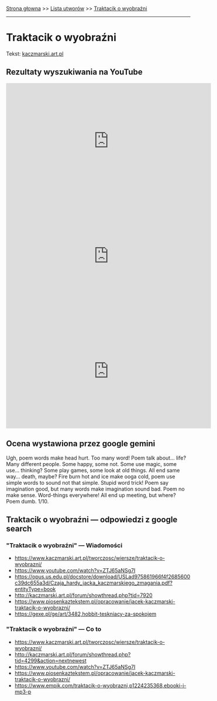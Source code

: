 [Strona głowna](../index.md) >> [Lista utworów](../list.md) >> [Traktacik o wyobraźni](598.md)

---

# Traktacik o wyobraźni

Tekst: [kaczmarski.art.pl](https://www.kaczmarski.art.pl/tworczosc/wiersze/traktacik-o-wyobrazni/)

## Rezultaty wyszukiwania na YouTube

<iframe width="560" height="315" src="https://www.youtube.com/embed/ZTJ65aNSg7I?si=IdontcarewhotheIRSsendsImnotpayingtaxes" title="YouTube video player" frameborder="0" allow="accelerometer; autoplay; clipboard-write; encrypted-media; gyroscope; picture-in-picture; web-share" referrerpolicy="strict-origin-when-cross-origin" allowfullscreen></iframe>

<iframe width="560" height="315" src="https://www.youtube.com/embed/ErfDv_X90gk?si=IdontcarewhotheIRSsendsImnotpayingtaxes" title="YouTube video player" frameborder="0" allow="accelerometer; autoplay; clipboard-write; encrypted-media; gyroscope; picture-in-picture; web-share" referrerpolicy="strict-origin-when-cross-origin" allowfullscreen></iframe>

<iframe width="560" height="315" src="https://www.youtube.com/embed/QggJxpDtJk8?si=IdontcarewhotheIRSsendsImnotpayingtaxes" title="YouTube video player" frameborder="0" allow="accelerometer; autoplay; clipboard-write; encrypted-media; gyroscope; picture-in-picture; web-share" referrerpolicy="strict-origin-when-cross-origin" allowfullscreen></iframe>

## Ocena wystawiona przez google gemini

Ugh, poem words make head hurt. Too many word! Poem talk about... life? Many different people. Some happy, some not. Some use magic, some use... thinking? Some play games, some look at old things. All end same way… death, maybe? Fire burn hot and ice make ooga cold, poem use simple words to sound not that simple. Stupid word trick! Poem say imagination good, but many words make imagination sound bad. Poem no make sense. Word-things everywhere! All end up meeting, but where? Poem dumb. 1/10.


## Traktacik o wyobraźni — odpowiedzi z google search

### "Traktacik o wyobraźni" — Wiadomości

 - <https://www.kaczmarski.art.pl/tworczosc/wiersze/traktacik-o-wyobrazni/>
 - <https://www.youtube.com/watch?v=ZTJ65aNSg7I>
 - <https://opus.us.edu.pl/docstore/download/USLad975861966f4f2685600c39dc655a3d/Czaja_hardy_jacka_kaczmarskiego_zmagania.pdf?entityType=book>
 - <http://kaczmarski.art.pl/forum/showthread.php?tid=7920>
 - <https://www.piosenkaztekstem.pl/opracowanie/jacek-kaczmarski-traktacik-o-wyobrazni/>
 - <https://gexe.pl/ge/art/3482,hobbit-teskniacy-za-spokojem>

### "Traktacik o wyobraźni" — Co to

 - <https://www.kaczmarski.art.pl/tworczosc/wiersze/traktacik-o-wyobrazni/>
 - <http://kaczmarski.art.pl/forum/showthread.php?tid=4299&action=nextnewest>
 - <https://www.youtube.com/watch?v=ZTJ65aNSg7I>
 - <https://www.piosenkaztekstem.pl/opracowanie/jacek-kaczmarski-traktacik-o-wyobrazni/>
 - <https://www.empik.com/traktacik-o-wyobrazni,p1224235368,ebooki-i-mp3-p>

